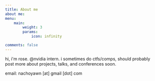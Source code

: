 ```yaml
---
title: About me
about me:
menu:
    main: 
        weight: 3
        params:
            icon: infinity

comments: false
---
```


hi, i'm rose. @nvidia intern. i sometimes do ctfs/comps, should probably post more about projects, talks, and conferences soon.

email: nachoyawn [at] gmail [dot] com
